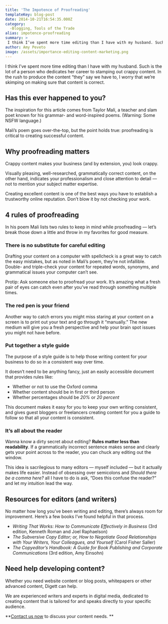 ```yaml
---
title: 'The Impotence of Proofreading'
templateKey: blog-post
date: 2014-10-21T16:54:35.000Z
category: 
  -Blogging, Tools of the Trade
alias: impotence-proofreading
summary: > 
 I think I’ve spent more time editing than I have with my husband. Such is the lot of a person who dedicates her career to stamping out crappy content. In the rush to produce the content "they" say we have to, I worry that we’re skimping on making sure that content is correct.
author: Amy Peveto
image: /assets/importance-editing-content-marketing.png
---
```


I think I’ve spent more time editing than I have with my husband. Such is the lot of a person who dedicates her career to stamping out crappy content. In the rush to produce the content “they” say we have to, I worry that we’re skimping on making sure that content is correct.

Has this ever happened to you?
------------------------------

The inspiration for this article comes from Taylor Mali, a teacher and slam poet known for his grammar- and word-inspired poems. (Warning: Some NSFW language.)

Mali’s poem goes over-the-top, but the point holds true: proofreading is critical to creating successful content.

Why proofreading matters
------------------------

Crappy content makes your business (and by extension, you) look crappy.

Visually pleasing, well-researched, grammatically correct content, on the other hand, indicates your professionalism and close attention to detail — not to mention your subject matter expertise.

Creating excellent content is one of the best ways you have to establish a trustworthy online reputation. Don’t blow it by not checking your work.

4 rules of proofreading
-----------------------

In his poem Mali lists two rules to keep in mind while proofreading — let’s break those down a little and throw in my favorites for good measure.

### There is no substitute for careful editing

Drafting your content on a computer with spellcheck is a great way to catch the easy mistakes, but as noted in Mali’s poem, they’re not infallible. Double- and triple-check your content for repeated words, synonyms, and grammatical issues your computer can’t see.

Protip: Ask someone else to proofread your work. It’s amazing what a fresh pair of eyes can catch even after you’ve read through something multiple times.

### The red pen is your friend

Another way to catch errors you might miss staring at your content on a screen is to print out your text and go through it “manually.” The new medium will give you a fresh perspective and help your brain spot issues you might not have before.

### Put together a style guide

The purpose of a style guide is to help those writing content for your business to do so in a consistent way over time.

It doesn’t need to be anything fancy, just an easily accessible document that provides rules like:

*   Whether or not to use the Oxford comma
*   Whether content should be in first or third person
*   Whether percentages should be _20%_ or _20 percent_

This document makes it easy for you to keep your own writing consistent, and gives guest bloggers or freelancers creating content for you a guide to follow so that all your content is consistent.

### It’s all about the reader

Wanna know a dirty secret about editing? **Rules matter less than readability**. If a grammatically incorrect sentence makes sense and clearly gets your point across to the reader, you can chuck any editing out the window.

This idea is sacrilegious to many editors — myself included — but it actually makes life easier. Instead of obsessing over semicolons and _Should there be a comma here?_ all I have to do is ask, “Does this confuse the reader?” and let my intuition lead the way.

Resources for editors (and writers)
-----------------------------------

No matter how long you’ve been writing and editing, there’s always room for improvement. Here’s a few books I’ve found helpful in that process.

*   _Writing That Works: How to Communicate Effectively in Business_ (3rd edition, Kenneth Roman and Joel Raphaelson)
*   _The Subversive Copy Editor; or, How to Negotiate Good Relationships with Your Writers, Your Colleagues, and Yourself_ (Carol Fisher Saller)
*   _The Copyeditor’s Handbook: A Guide for Book Publishing and Corporate Communications_ (3rd edition, Amy Einsohn)

Need help developing content?
-----------------------------

Whether you need website content or blog posts, whitepapers or other advanced content, Digett can help.

We are experienced writers and experts in digital media, dedicated to creating content that is tailored for and speaks directly to your specific audience.

**[Contact us now](/contact) to discuss your content needs. **